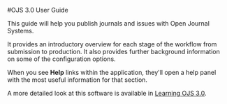 #OJS 3.0 User Guide

This guide will help you publish journals and issues with Open Journal Systems.

It provides an introductory overview for each stage of the workflow from submission to production. It also provides further background information on some of the configuration options.

When you see **Help** links within the application, they'll open a help panel with the most useful information for that section.

A more detailed look at this software is available in [Learning OJS 3.0](https://www.gitbook.com/book/pkp/ojs3/details).

